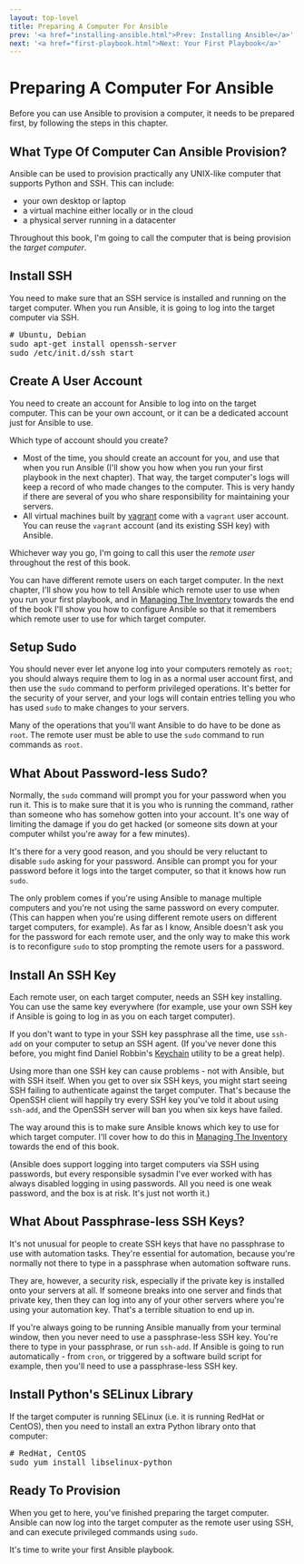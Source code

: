 ```yaml
---
layout: top-level
title: Preparing A Computer For Ansible
prev: '<a href="installing-ansible.html">Prev: Installing Ansible</a>'
next: '<a href="first-playbook.html">Next: Your First Playbook</a>'
---
```


# Preparing A Computer For Ansible

Before you can use Ansible to provision a computer, it needs to be prepared first, by following the steps in this chapter.

## What Type Of Computer Can Ansible Provision?

Ansible can be used to provision practically any UNIX-like computer that supports Python and SSH.  This can include:

* your own desktop or laptop
* a virtual machine either locally or in the cloud
* a physical server running in a datacenter

Throughout this book, I'm going to call the computer that is being provision the _target computer_.

## Install SSH

You need to make sure that an SSH service is installed and running on the target computer.  When you run Ansible, it is going to log into the target computer via SSH.

<pre>
# Ubuntu, Debian
sudo apt-get install openssh-server
sudo /etc/init.d/ssh start
</pre>

## Create A User Account

You need to create an account for Ansible to log into on the target computer.  This can be your own account, or it can be a dedicated account just for Ansible to use.

Which type of account should you create?

* Most of the time, you should create an account for you, and use that when you run Ansible (I'll show you how when you run your first playbook in the next chapter).  That way, the target computer's logs will keep a record of who made changes to the computer.  This is very handy if there are several of you who share responsibility for maintaining your servers.
* All virtual machines built by [vagrant](http://vagrantup.com) come with a `vagrant` user account.  You can reuse the `vagrant` account (and its existing SSH key) with Ansible.

Whichever way you go, I'm going to call this user the _remote user_ throughout the rest of this book.

You can have different remote users on each target computer.  In the next chapter, I'll show you how to tell Ansible which remote user to use when you run your first playbook, and in [Managing The Inventory](managing-the-inventory.html) towards the end of the book I'll show you how to configure Ansible so that it remembers which remote user to use for which target computer.

## Setup Sudo

You should never ever let anyone log into your computers remotely as `root`; you should always require them to log in as a normal user account first, and then use the `sudo` command to perform privileged operations.  It's better for the security of your server, and your logs will contain entries telling you who has used `sudo` to make changes to your servers.

Many of the operations that you'll want Ansible to do have to be done as `root`.  The remote user must be able to use the `sudo` command to run commands as `root`.

## What About Password-less Sudo?

Normally, the `sudo` command will prompt you for your password when you run it.  This is to make sure that it is you who is running the command, rather than someone who has somehow gotten into your account.  It's one way of limiting the damage if you do get hacked (or someone sits down at your computer whilst you're away for a few minutes).

It's there for a very good reason, and you should be very reluctant to disable `sudo` asking for your password.  Ansible can prompt you for your password before it logs into the target computer, so that it knows how run `sudo`.

The only problem comes if you're using Ansible to manage multiple computers and you're not using the same password on every computer.  (This can happen when you're using different remote users on different target computers, for example).  As far as I know, Ansible doesn't ask you for the password for each remote user, and the only way to make this work is to reconfigure `sudo` to stop prompting the remote users for a password.

## Install An SSH Key

Each remote user, on each target computer, needs an SSH key installing.  You can use the same key everywhere (for example, use your own SSH key if Ansible is going to log in as you on each target computer).

If you don't want to type in your SSH key passphrase all the time, use `ssh-add` on your computer to setup an SSH agent.  (If you've never done this before, you might find Daniel Robbin's [Keychain](http://www.funtoo.org/Keychain) utility to be a great help).

Using more than one SSH key can cause problems - not with Ansible, but with SSH itself.  When you get to over six SSH keys, you might start seeing SSH failing to authenticate against the target computer.  That's because the OpenSSH client will happily try every SSH key you've told it about using `ssh-add`, and the OpenSSH server will ban you when six keys have failed.

The way around this is to make sure Ansible knows which key to use for which target computer.  I'll cover how to do this in [Managing The Inventory](managing-the-inventory.html) towards the end of this book.

(Ansible does support logging into target computers via SSH using passwords, but every responsible sysadmin I've ever worked with has always disabled logging in using passwords.  All you need is one weak password, and the box is at risk.  It's just not worth it.)

## What About Passphrase-less SSH Keys?

It's not unusual for people to create SSH keys that have no passphrase to use with automation tasks.  They're essential for automation, because you're normally not there to type in a passphrase when automation software runs.

They are, however, a security risk, especially if the private key is installed onto your servers at all.  If someone breaks into one server and finds that private key, then they can log into any of your other servers where you're using your automation key.  That's a terrible situation to end up in.

If you're always going to be running Ansible manually from your terminal window, then you never need to use a passphrase-less SSH key.  You're there to type in your passphrase, or run `ssh-add`.  If Ansible is going to run automatically - from `cron`, or triggered by a software build script for example, then you'll need to use a passphrase-less SSH key.

## Install Python's SELinux Library

If the target computer is running SELinux (i.e. it is running RedHat or CentOS), then you need to install an extra Python library onto that computer:

<pre>
# RedHat, CentOS
sudo yum install libselinux-python
</pre>

## Ready To Provision

When you get to here, you've finished preparing the target computer.  Ansible can now log into the target computer as the remote user using SSH, and can execute privileged commands using `sudo`.

It's time to write your first Ansible playbook.